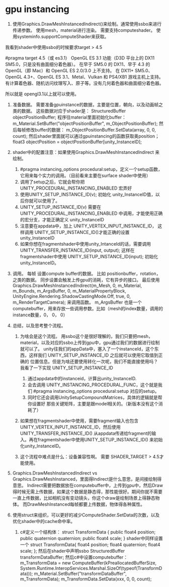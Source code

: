 # gpu instancing

1.  使用Graphics.DrawMeshInstancedIndirect()来绘制。通常使用ssbo来进行传递参数。
    使用mesh，material进行渲染。
    需要支持computeshader。 使用systeminfo.supportComputeShader来获取。

我看到shader中使用ssbo的时候要求target > 4.5

#pragma target 4.5（或 es3.1）
OpenGL ES 3.1 功能（D3D 平台上的 DX11 SM5.0，只是没有曲面细分着色器）。
在早于 SM5.0 的 DX11、早于 4.3 的 OpenGL（即 Mac）和 OpenGL ES 2.0/3.0 上不支持。
在 DX11+ SM5.0、OpenGL 4.3+、OpenGL ES 3.1、Metal、Vulkan 和 PS4/XB1 游戏主机上支持。
有计算着色器、随机访问纹理写入、原子等。没有几何着色器和曲面细分着色器。

所以就是 opengl3.1以上就可以使用。


1. 准备数据。
    需要准备gpuinstance的数据，主要是位置，朝向，以及动画帧之类的数据。
    这些数据对应于shader是： StructuredBuffer<float3> objectPositionBuffer;
    程序往material里面初始化buffer：m_Material.SetBuffer("objectPositionBuffer", m_ObjectPositionBuffer);
    然后每帧修改buffer的数据： m_ObjectPositionBuffer.SetData(array, 0, 0, count);
    然后shader里面就可以通过gpuinstancing的函数获取奥position； float3 objectPosition = objectPositionBuffer[unity_InstanceID];

2. shader中的配置注意：如果使用Graphics.DrawMeshInstancedIndirect 来绘制。
    1. #pragma instancing_options procedural:setup，定义一个setup函数，它用来每个实力的调用。（目前看来主要在surface shader中使用）
    2. 调用了setup之后，它就会帮你把 UNITY_PROCEDURAL_INSTANCING_ENABLED 宏弄好
    3. 使用UNITY_SETUP_INSTANCE_ID(v); 初始化 unity_InstanceID值，以后你就可以使用了。
    4. UNITY_SETUP_INSTANCE_ID(v) 需要在 UNITY_PROCEDURAL_INSTANCING_ENABLED 中调用，才能使用正确的宏分支，才能正确定义 unity_InstanceID
    5. 注意要在appdata中，加上 UNITY_VERTEX_INPUT_INSTANCE_ID， 这样调用 UNITY_SETUP_INSTANCE_ID()才能正确的设置 unity_InstanceID
    6. 如果你想在fragmentshader中使用unity_IntanceId的话，需要调用 UNITY_TRANSFER_INSTANCE_ID(input, output); 这样在fragmentshader中使用 UNITY_SETUP_INSTANCE_ID(input); 初始化 unity_InstanceID。

3. 调用。
    每帧 设置compute buffer的数据。
    比如 positionbuffer，rotation，之类的数据。 同步设置会触发上传gpu的消耗，它有异步的接口。
    最后使用 Graphics.DrawMeshInstancedIndirect(m_Mesh, 0, m_Material, m_Bounds, m_ArgsBuffer, 0, m_MaterialPropertyBlock, UnityEngine.Rendering.ShadowCastingMode.Off, true, 0, m_RenderTargetCamera); 来调用函数。
    m_ArgsBuffer 也是一个computebuffer，用来存放一些调用参数。比如（mesh的index数量，调用的instance数量，0， 0， 0）

4. 总结，以及思考整个流程。
    1. 为啥会是这个流程。 用ssbo这个是很好理解的，我们只要把mesh，material，以及对应的ssbo上传到gpu中，gpu通过我们的数据进行绘制就可以了。
        unity往我们的appData中，塞入了一个instanceId，这个东西，这样我们 UNITY_SETUP_INSTANCE_ID 之后就可以使用它取值到正确的 位置信息。但是为啥还要使用转化一次呢，我们不能直接使用吗？  
        我看了一下实现 UNITY_SETUP_INSTANCE_ID 
        1. 通过appdata中的instanceid，计算出unity_InstanceID.
        2. 会去调用 UNITY_INSTANCING_PROCEDURAL_FUNC，这个就是我们 #pragma instancing_options procedural:setup 对应的setup。
        3. 同时它还会调用UnitySetupCompoundMatrices，具体的逻辑就是帮你设置好 那些关键矩阵，主要是跟model相关的。（新版本没有这个消耗了）

    2. 如果想在fragmentshader中使用，需要fragment输入也包含UNITY_VERTEX_INPUT_INSTANCE_ID，然后使用UNITY_TRANSFER_INSTANCE_ID() 从appdata传递给fragment的输入。再在fragmentshader中使用UNITY_SETUP_INSTANCE_ID() 来初始化unity_InstanceID。
    3. 这个流程中难点是什么：设备兼容性啊。 需要 SHADER_TARGET > 4.5才能使用。

5. Graphics.DrawMeshInstancedIndirect vs Graphics.DrawMeshInstanced，里面得Indirect是什么意思，是间接绘制得意思。
    Indirect需要把数据放在computebuffer中，上传到gpu中，然后Draw得时候无需上传数据，如果这个数据是静态得，那性能很好。期间你就不需要一直上传数据，比如相机没有变动镜头，你这个draw是绘制场景上得静态物体。
    而DrawMeshInstanced每帧都要上传数据，物体得各种属性。
    
6. 使用struct来组织，可以更好的减少ComputeShader.SetData的次数，以及优化shader中的cache命中率。
    1. c#定义一个结构体： 
        struct TransformData
        {
            public float4 position;
            public quaternion quaternion;
            public float4 scale;
        }
    shader中同样设置一个
            struct TransformData{
                float4 position;
                float4 quaternion;
                float4 scale;
            };
    然后在shader中声明ssbo StructuredBuffer<TransformData> transformDataBuffer;
    然后c#中设置computebuffer：
            m_TransformData = new ComputeBuffer(kPreallocatedBufferSize, System.Runtime.InteropServices.Marshal.SizeOf(typeof(TransformData)));
            m_Material.SetBuffer("transformDataBuffer", m_TransformData);
            m_TransformData.SetData(xxx, 0, 0, count);

